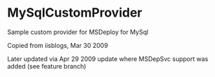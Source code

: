 # MySqlCustomProvider
Sample custom provider for MSDeploy for MySql

Copied from iisblogs, Mar 30 2009

Later updated via Apr 29 2009 update where MSDepSvc support was added (see feature branch)

